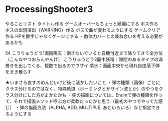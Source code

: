 # ProcessingShooter3
やることリスト
タイトル作る
ゲームオーバーもちょっと綺麗にする
ボス作る
ボスの出現演出（WARNING）作る
ボスで曲が変わるようにする
ゲームクリア作る
HPを数字じゃなくゲージにする
    ・敵体力バーとの兼ね合いを考える必要があるかも

54
こうりゅうどう1面陰陽玉：倒さないでいると自機付近まで降りてきて全方位（こんなやつおらんやんけ）
こうりゅうどう2面中妖精：隙間のあるタイプの渦巻きを出してくる、複数で出るのでウザイ
噴水：画面中央から現れ自由落下弾をまき散らす

★いまさら直すのめんどいけど後に活かしたいこと
    ・弾の種類（画像）ごとにクラス分けるのではなく、特殊軌道（ホーミングとかサイン波とか）のやつをクラス分けにした方がよかたかも
    ・弾の描画については、Enumで弾の種類を作って、それで描画メソッド呼ぶ方が柔軟だったかと思う（最初のやつでやってた感じ）
    ・弾の描画方法（ALPHA, ADD, MULTIPLE, あといろいろ）など指定できるようにする